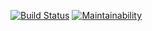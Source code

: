 [![Build Status](https://travis-ci.org/Barrierok/frontend-project-lvl3.svg?branch=master)](https://travis-ci.org/Barrierok/frontend-project-lvl3)
[![Maintainability](https://api.codeclimate.com/v1/badges/088660555822449203c6/maintainability)](https://codeclimate.com/github/Barrierok/frontend-project-lvl3/maintainability)